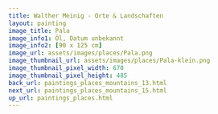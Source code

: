 ```yaml
---
title: Walther Meinig - Orte & Landschaften
layout: painting
image_title: Pala
image_info1: Öl, Datum unbekannt
image_info2: [90 x 125 cm]
image_url: assets/images/places/Pala.png
image_thumbnail_url: assets/images/places/Pala-klein.png
image_thumbnail_pixel_width: 670
image_thumbnail_pixel_height: 485
back_url: paintings_places_mountains_13.html
next_url: paintings_places_mountains_15.html
up_url: paintings_places.html
---
```


